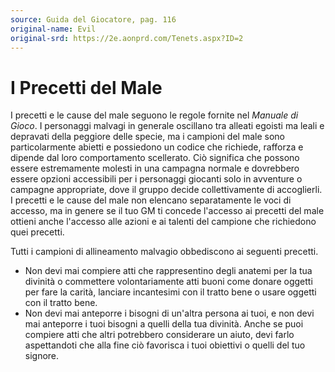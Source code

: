 ```yaml
---
source: Guida del Giocatore, pag. 116
original-name: Evil
original-srd: https://2e.aonprd.com/Tenets.aspx?ID=2
---
```


# I Precetti del Male

I precetti e le cause del male seguono le regole fornite nel _Manuale di Gioco_.
I personaggi malvagi in generale oscillano tra alleati egoisti ma leali e
depravati della peggiore delle specie, ma i campioni del male sono
particolarmente abietti e possiedono un codice che richiede, rafforza e dipende
dal loro comportamento scellerato. Ciò significa che possono essere estremamente
molesti in una campagna normale e dovrebbero essere opzioni accessibili per i
personaggi giocanti solo in avventure o campagne appropriate, dove il gruppo
decide collettivamente di accoglierli. I precetti e le cause del male non
elencano separatamente le voci di accesso, ma in genere se il tuo GM ti concede
l'accesso ai precetti del male ottieni anche l'accesso alle azioni e ai talenti
del campione che richiedono quei precetti.

Tutti i campioni di allineamento malvagio obbediscono ai seguenti precetti.

- Non devi mai compiere atti che rappresentino degli anatemi per la tua divinità
  o commettere volontariamente atti buoni come donare oggetti per fare la
  carità, lanciare incantesimi con il tratto bene o usare oggetti con il tratto
  bene.
- Non devi mai anteporre i bisogni di un'altra persona ai tuoi, e non devi mai
  anteporre i tuoi bisogni a quelli della tua divinità. Anche se puoi compiere
  atti che altri potrebbero considerare un aiuto, devi farlo aspettandoti che
  alla fine ciò favorisca i tuoi obiettivi o quelli del tuo signore.
